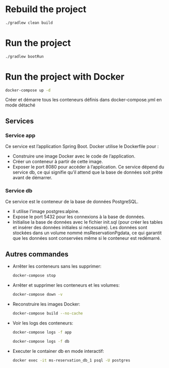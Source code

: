 # Rebuild the project
```bash
./gradlew clean build
```

# Run the project
```bash
./gradlew bootRun
```

# Run the project with Docker
```bash
docker-compose up -d
```
Créer et démarre tous les conteneurs définis dans docker-compose.yml en mode détaché

## Services

### Service app
Ce service est l’application Spring Boot.
Docker utilise le Dockerfile pour :
- Construire une image Docker avec le code de l’application.
- Créer un conteneur à partir de cette image.
- Exposer le port 8080 pour accéder à l’application.
Ce service dépend du service db, ce qui signifie qu’il attend que la base de données soit prête avant de démarrer.

### Service db
Ce service est le conteneur de la base de données PostgreSQL.
- Il utilise l'image postgres:alpine.
- Expose le port 5432 pour les connexions à la base de données.
- Initialise la base de données avec le fichier init.sql (pour créer les tables et insérer des données initiales si nécessaire).
Les données sont stockées dans un volume nommé msReservationPgdata, ce qui garantit que les données sont conservées même si le conteneur est redémarré.

## Autres commandes

- Arrêter les conteneurs sans les supprimer:

    ```bash
    docker-compose stop
    ```

- Arrêter et supprimer les conteneurs et les volumes:

    ```bash
    docker-compose down -v
    ```

- Reconstruire les images Docker:

    ```bash
    docker-compose build --no-cache


- Voir les logs des conteneurs:

    ```bash
    docker-compose logs -f app
    ```
    ```bash
    docker-compose logs -f db
    ```

- Executer le container db en mode interactif:

    ```bash
    docker exec -it ms-reservation_db_1 psql -U postgres
    ```